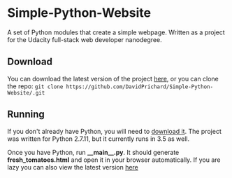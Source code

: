 # Simple-Python-Website
A set of Python modules that create a simple webpage. Written as a project for the Udacity full-stack web developer nanodegree.

## Download

You can download the latest version of the project [here](https://github.com/DavidPrichard/Simple-Python-Website/archive/master.zip),
or you can clone the repo: `git clone https://github.com/DavidPrichard/Simple-Python-Website/.git`

## Running

If you don't already have Python, you will need to [download it](https://www.python.org/downloads/). The project was written for Python 2.7.11, but it currently runs in 3.5 as well.

Once you have Python, run **\_\_main\_\_.py**. It should generate **fresh_tomatoes.html** and open it in your browser automatically. If you are lazy you can also view the latest version [here](http://davidprichard.github.io/Simple-Python-Website/fresh_tomatoes.html)
